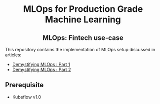 <div align="center">
<h1>MLOps for Production Grade Machine Learning</h1>
<h2> MLOps: Fintech use-case </h2>
</div>
This repository contains the implementation of MLOps setup discussed in articles:

 - [Demystifying MLOps : Part 1](#)
 - [Demystifying MLOps : Part 2](#)

## Prerequisite
- Kubeflow v1.0



<!--stackedit_data:
eyJoaXN0b3J5IjpbLTgzMjgzMzU1NywtMjA4Njg5MDMsNjE2ND
U4MzUzLC03NDA1MzYwMzgsLTgxMjYyMjI3OF19
-->